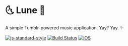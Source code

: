 # :last_quarter_moon_with_face: Lune :first_quarter_moon_with_face:
A simple Tumblr-powered music application. Yay? Yay. :sparkles:

[![js-standard-style](https://img.shields.io/badge/code%20style-standard-brightgreen.svg)](http://standardjs.com/)
[![Build Status](https://www.bitrise.io/app/8d551c31c1052e0c.svg?token=qz_uh5gTPISGmsblUB2vqw&branch=master)](https://www.bitrise.io/app/8d551c31c1052e0c)
[![iOS](https://camo.githubusercontent.com/f0daa8bce664b3d7acebf75088202dc086e17236/68747470733a2f2f696d672e736869656c64732e696f2f62616467652f494f532d2d626c75652e737667)](https://camo.githubusercontent.com/f0daa8bce664b3d7acebf75088202dc086e17236/68747470733a2f2f696d672e736869656c64732e696f2f62616467652f494f532d2d626c75652e737667)
